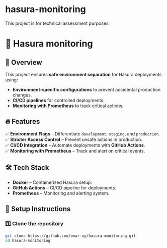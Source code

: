 # hasura-monitoring
This project is for technical assessment purposes.

# 🚀 Hasura monitoring  

## 📌 Overview  
This project ensures **safe environment separation** for Hasura deployments using:  
- **Environment-specific configurations** to prevent accidental production changes.  
- **CI/CD pipelines** for controlled deployments.  
- **Monitoring with Prometheus** to track critical actions.  

## 🔥 Features  
✅ **Environment Flags** – Differentiate `development`, `staging`, and `production`.  
✅ **Stricter Access Control** – Prevent unsafe actions in production.  
✅ **CI/CD Integration** – Automate deployments with **GitHub Actions**.  
✅ **Monitoring with Prometheus** – Track and alert on critical events.  

## 🛠 Tech Stack  
- **Docker** – Containerized Hasura setup.  
- **GitHub Actions** – CI/CD pipeline for deployments.  
- **Prometheus** – Monitoring and alerting system.  

## 🚀 Setup Instructions  

### 1️⃣ Clone the repository  
```sh
git clone https://github.com/omar-xy/hasura-monitoring.git
cd hasura-monitoring
